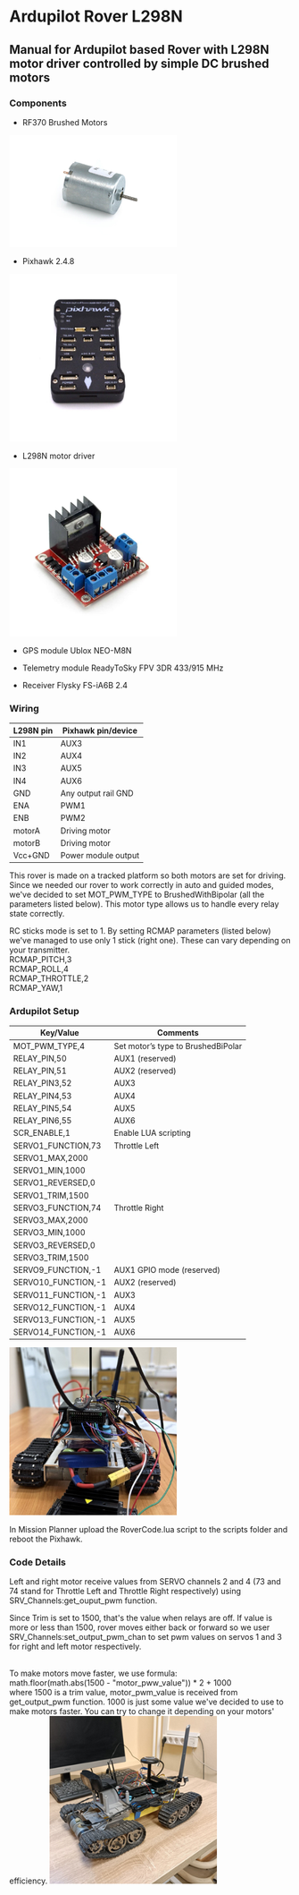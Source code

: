 # Ardupilot Rover L298N

## Manual for Ardupilot based Rover with L298N motor driver controlled by simple DC brushed motors

### Components

* RF370 Brushed Motors

<img src="https://github.com/varyashep/ArdupilotRover/blob/main/motor.jpg" width="300" height="200">

* Pixhawk 2.4.8

<img src="https://github.com/varyashep/ArdupilotRover/blob/main/pixhawk.jpg" width="300" height="300">

* L298N motor driver

<img src="https://github.com/varyashep/ArdupilotRover/blob/main/driver.png" width="300" height="300">

* GPS module Ublox NEO-M8N

* Telemetry module ReadyToSky FPV 3DR 433/915 MHz 

* Receiver Flysky FS-iA6B 2.4 



### Wiring 

| L298N pin  |  Pixhawk pin/device   |
|------------|-----------------------|
|     IN1    |  AUX3                 |
|     IN2    |  AUX4                 |
|     IN3    |  AUX5                 |
|     IN4    |  AUX6                 |
|     GND    |  Any output rail GND  |
|     ENA    |  PWM1                 |
|     ENB    |  PWM2                 |
|   motorA   |  Driving motor        |
|   motorB   |  Driving motor        |
|   Vcc+GND  |  Power module output  |

This rover is made on a tracked platform so both motors are set for driving. Since we needed our rover to work correctly in auto and guided modes, we've decided to set MOT_PWM_TYPE to BrushedWithBipolar (all the parameters listed below).
This motor type allows us to handle every relay state correctly. 

RC sticks mode is set to 1. By setting RCMAP parameters (listed below) we've managed to use only 1 stick (right one). These can vary depending on your transmitter.
<br/>
RCMAP_PITCH,3
<br/>
RCMAP_ROLL,4
<br/>
RCMAP_THROTTLE,2
<br/>
RCMAP_YAW,1

### Ardupilot Setup

|     Key/Value    |     Comments    |
|---|---|
| MOT_PWM_TYPE,4 | Set motor’s type to BrushedBiPolar |
| RELAY_PIN,50 | AUX1 (reserved) |
| RELAY_PIN,51 | AUX2 (reserved) |
| RELAY_PIN3,52 | AUX3 |
| RELAY_PIN4,53 | AUX4 |
| RELAY_PIN5,54 | AUX5 |
| RELAY_PIN6,55 | AUX6 |
| SCR_ENABLE,1 | Enable LUA scripting |
| SERVO1_FUNCTION,73 | Throttle Left |
| SERVO1_MAX,2000 |  |
| SERVO1_MIN,1000 |  |
| SERVO1_REVERSED,0 |  |
| SERVO1_TRIM,1500 |  |
| SERVO3_FUNCTION,74 | Throttle Right |
| SERVO3_MAX,2000 |  |
| SERVO3_MIN,1000 |  |
| SERVO3_REVERSED,0 |  |
| SERVO3_TRIM,1500 | |
| SERVO9_FUNCTION,-1 | AUX1 GPIO mode (reserved) |
| SERVO10_FUNCTION,-1 | AUX2 (reserved) |
| SERVO11_FUNCTION,-1 | AUX3 |
| SERVO12_FUNCTION,-1 | AUX4 |
| SERVO13_FUNCTION,-1 | AUX5 |
| SERVO14_FUNCTION,-1 | AUX6 |

<img src="https://github.com/varyashep/ArdupilotRover/blob/main/aux(1).jpg" width="300" height="300">

In Mission Planner upload the RoverCode.lua script to the scripts folder and reboot the Pixhawk. 

### Code Details

Left and right motor receive values from SERVO channels 2 and 4 (73 and 74 stand for Throttle Left and Throttle Right respectively) using SRV_Channels:get_ouput_pwm function. 

Since Trim is set to 1500, that's the value when relays are off. If value is more or less than 1500, rover moves either back or forward so we user SRV_Channels:set_output_pwm_chan to set pwm values on servos 1 and 3 for right and left motor respectively. 

<br/>
To make motors move faster, we use formula:
<br/>
math.floor(math.abs(1500 - "motor_pww_value")) * 2 + 1000
<br/>
 where 1500 is a trim value, motor_pwm_value is received from get_output_pwm function. 1000 is just some value we've decided to use to make motors faster. You can try to change it depending on your motors' efficiency. 




<img src="https://github.com/varyashep/ArdupilotRover/blob/main/robot.png" width="300" height="300">